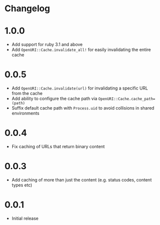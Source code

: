 # Changelog

# 1.0.0

* Add support for ruby 3.1 and above
* Add `OpenURI::Cache.invalidate_all!` for easily invalidating the entire cache

# 0.0.5

* Add `OpenURI::Cache.invalidate(url)` for invalidating a specific URL from the cache
* Add ability to configure the cache path via `OpenURI::Cache.cache_path=(path)`
* Suffix default cache path with `Process.uid` to avoid collisions in shared environments

# 0.0.4

* Fix caching of URLs that return binary content

# 0.0.3

* Add caching of more than just the content (e.g. status codes, content types etc)

# 0.0.1

* Initial release
